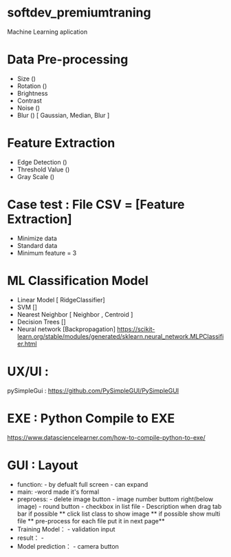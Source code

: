 # softdev_premiumtraning
Machine Learning aplication

# Data Pre-processing 
-	Size ()
-	Rotation ()
-	Brightness 
-	Contrast
-	Noise ()
-	Blur () [ Gaussian, Median, Blur ]

# Feature Extraction
- Edge Detection () 
- Threshold Value ()
- Gray Scale ()

# Case test : File CSV  = [Feature Extraction]
-	Minimize data
-	Standard data
-	Minimum feature = 3 

# ML Classification Model 
-  Linear Model [ RidgeClassifier]
- SVM []
- Nearest Neighbor [ Neighbor , Centroid ]
- Decision Trees []
- Neural network [Backpropagation]
        https://scikit-learn.org/stable/modules/generated/sklearn.neural_network.MLPClassifier.html


# UX/UI :
pySimpleGui : https://github.com/PySimpleGUI/PySimpleGUI

# EXE : Python Compile to EXE 
https://www.datasciencelearner.com/how-to-compile-python-to-exe/

# GUI  : Layout 
- function: 
        - by defualt full screen
        - can expand
- main:
        -word made it's formal
- preproess:
        - delete image button
        - image number buttom right(below image)
        - round button
        - checkbox in list file
        - Description when drag tab bar
        if possible
        ** click  list class to show image
        ** if possible show multi file
        ** pre-process for each file put it in next page**
- Training Model：
        - validation input
- result：
        - 
- Model prediction：
        - camera button







